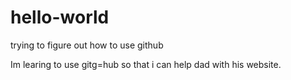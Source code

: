 # hello-world
trying to figure out how to use github

Im learing to use gitg=hub so that i can help dad with his website.
